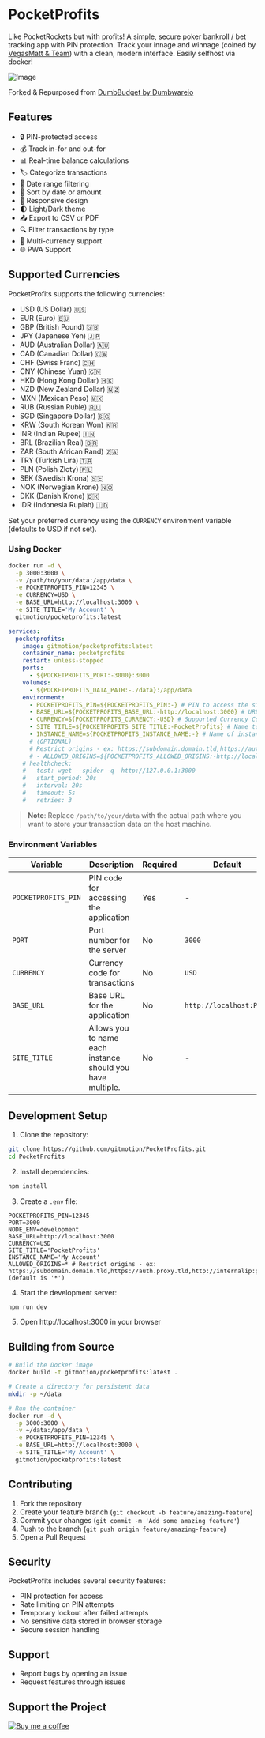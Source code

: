 # PocketProfits

Like PocketRockets but with profits! A simple, secure poker bankroll / bet tracking app with PIN protection. Track your innage and winnage (coined by [VegasMatt & Team](https://www.youtube.com/@VegasMatt)) with a clean, modern interface. Easily selfhost via docker!

![Image](https://github.com/user-attachments/assets/1cd79d2a-bdcc-450f-aaf8-b3856d86fa6a)

Forked & Repurposed from <a href="https://github.com/DumbWareio/DumbBudget" target="_blank">DumbBudget by Dumbwareio</a>

## Features

- 🔒 PIN-protected access
- 💰 Track in-for and out-for
- 📊 Real-time balance calculations
- 🏷️ Categorize transactions
- 📅 Date range filtering
- 🔄 Sort by date or amount
- 📱 Responsive design
- 🌓 Light/Dark theme
- 📤 Export to CSV or PDF
- 🔍 Filter transactions by type
- 💱 Multi-currency support
- 🌐 PWA Support

## Supported Currencies

PocketProfits supports the following currencies:
- USD (US Dollar) 🇺🇸
- EUR (Euro) 🇪🇺
- GBP (British Pound) 🇬🇧
- JPY (Japanese Yen) 🇯🇵
- AUD (Australian Dollar) 🇦🇺
- CAD (Canadian Dollar) 🇨🇦
- CHF (Swiss Franc) 🇨🇭
- CNY (Chinese Yuan) 🇨🇳
- HKD (Hong Kong Dollar) 🇭🇰
- NZD (New Zealand Dollar) 🇳🇿
- MXN (Mexican Peso) 🇲🇽
- RUB (Russian Ruble) 🇷🇺
- SGD (Singapore Dollar) 🇸🇬
- KRW (South Korean Won) 🇰🇷
- INR (Indian Rupee) 🇮🇳
- BRL (Brazilian Real) 🇧🇷
- ZAR (South African Rand) 🇿🇦
- TRY (Turkish Lira) 🇹🇷  
- PLN (Polish Złoty) 🇵🇱  
- SEK (Swedish Krona) 🇸🇪  
- NOK (Norwegian Krone) 🇳🇴  
- DKK (Danish Krone) 🇩🇰  
- IDR (Indonesia Rupiah) 🇮🇩

Set your preferred currency using the `CURRENCY` environment variable (defaults to USD if not set).

### Using Docker

```bash
docker run -d \
  -p 3000:3000 \
  -v /path/to/your/data:/app/data \
  -e POCKETPROFITS_PIN=12345 \
  -e CURRENCY=USD \
  -e BASE_URL=http://localhost:3000 \
  -e SITE_TITLE='My Account' \
  gitmotion/pocketprofits:latest
```

```yaml
services:
  pocketprofits:
    image: gitmotion/pocketprofits:latest
    container_name: pocketprofits
    restart: unless-stopped
    ports:
      - ${POCKETPROFITS_PORT:-3000}:3000
    volumes:
      - ${POCKETPROFITS_DATA_PATH:-./data}:/app/data
    environment:
      - POCKETPROFITS_PIN=${POCKETPROFITS_PIN:-} # PIN to access the site
      - BASE_URL=${POCKETPROFITS_BASE_URL:-http://localhost:3000} # URL to access the site
      - CURRENCY=${POCKETPROFITS_CURRENCY:-USD} # Supported Currency Codes: 
      - SITE_TITLE=${POCKETPROFITS_SITE_TITLE:-PocketProfits} # Name to show on site
      - INSTANCE_NAME=${POCKETPROFITS_INSTANCE_NAME:-} # Name of instance/account
      # (OPTIONAL)
      # Restrict origins - ex: https://subdomain.domain.tld,https://auth.proxy.tld,http://internalip:port' (default is '*')
      # - ALLOWED_ORIGINS=${POCKETPROFITS_ALLOWED_ORIGINS:-http://localhost:3000}
    # healthcheck:
    #   test: wget --spider -q  http://127.0.0.1:3000
    #   start_period: 20s
    #   interval: 20s
    #   timeout: 5s
    #   retries: 3
```

> **Note**: Replace `/path/to/your/data` with the actual path where you want to store your transaction data on the host machine.

### Environment Variables

| Variable | Description | Required | Default | Example |
|----------|-------------|----------|---------|---------|
| `POCKETPROFITS_PIN` | PIN code for accessing the application | Yes | - | `12345` |
| `PORT` | Port number for the server | No | `3000` | `8080` |
| `CURRENCY` | Currency code for transactions | No | `USD` | `EUR` |
| `BASE_URL` | Base URL for the application | No | `http://localhost:PORT` | `https://budget.example.com` |
| `SITE_TITLE` | Allows you to name each instance should you have multiple. | No | - | `My Account` |

## Development Setup

1. Clone the repository:
```bash
git clone https://github.com/gitmotion/PocketProfits.git
cd PocketProfits
```

2. Install dependencies:
```bash
npm install
```

3. Create a `.env` file:
```env
POCKETPROFITS_PIN=12345
PORT=3000
NODE_ENV=development
BASE_URL=http://localhost:3000
CURRENCY=USD
SITE_TITLE='PocketProfits'
INSTANCE_NAME='My Account'
ALLOWED_ORIGINS=* # Restrict origins - ex: https://subdomain.domain.tld,https://auth.proxy.tld,http://internalip:port' (default is '*')
```

4. Start the development server:
```bash
npm run dev
```

5. Open http://localhost:3000 in your browser

## Building from Source

```bash
# Build the Docker image
docker build -t gitmotion/pocketprofits:latest .

# Create a directory for persistent data
mkdir -p ~/data

# Run the container
docker run -d \
  -p 3000:3000 \
  -v ~/data:/app/data \
  -e POCKETPROFITS_PIN=12345 \
  -e BASE_URL=http://localhost:3000 \
  -e SITE_TITLE='My Account' \
  gitmotion/pocketprofits:latest
```

## Contributing

1. Fork the repository
2. Create your feature branch (`git checkout -b feature/amazing-feature`)
3. Commit your changes (`git commit -m 'Add some amazing feature'`)
4. Push to the branch (`git push origin feature/amazing-feature`)
5. Open a Pull Request

## Security

PocketProfits includes several security features:
- PIN protection for access
- Rate limiting on PIN attempts
- Temporary lockout after failed attempts
- No sensitive data stored in browser storage
- Secure session handling

## Support

- Report bugs by opening an issue
- Request features through issues

## Support the Project

<a href="https://www.buymeacoffee.com/gitmotion" target="_blank" rel="noopener noreferrer">
  <img src="https://www.buymeacoffee.com/assets/img/custom_images/yellow_img.png" alt="Buy me a coffee" />
</a>

